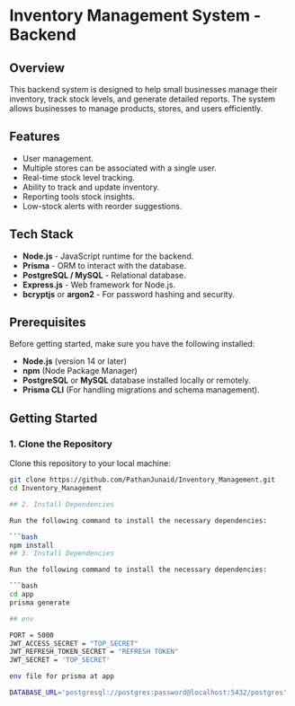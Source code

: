 # Inventory Management System - Backend

## Overview

This backend system is designed to help small businesses manage their inventory, track stock levels, and generate detailed reports. The system allows businesses to manage products, stores, and users efficiently.

## Features

- User management.
- Multiple stores can be associated with a single user.
- Real-time stock level tracking.
- Ability to track and update inventory.
- Reporting tools stock insights.
- Low-stock alerts with reorder suggestions.

## Tech Stack

- **Node.js** - JavaScript runtime for the backend.
- **Prisma** - ORM to interact with the database.
- **PostgreSQL / MySQL** - Relational database.
- **Express.js** - Web framework for Node.js.
- **bcryptjs** or **argon2** - For password hashing and security.

## Prerequisites

Before getting started, make sure you have the following installed:

- **Node.js** (version 14 or later)
- **npm** (Node Package Manager)
- **PostgreSQL** or **MySQL** database installed locally or remotely.
- **Prisma CLI** (For handling migrations and schema management).

## Getting Started

### 1. Clone the Repository

Clone this repository to your local machine:

```bash
git clone https://github.com/PathanJunaid/Inventory_Management.git
cd Inventory_Management

## 2. Install Dependencies

Run the following command to install the necessary dependencies:

```bash
npm install
## 3. Install Dependencies

Run the following command to install the necessary dependencies:

```bash
cd app
prisma generate

## env

PORT = 5000 
JWT_ACCESS_SECRET = "TOP_SECRET" 
JWT_REFRESH_TOKEN_SECRET = "REFRESH TOKEN"
JWT_SECRET = 'TOP_SECRET'

env file for prisma at app

DATABASE_URL='postgresql://postgres:password@localhost:5432/postgres'



